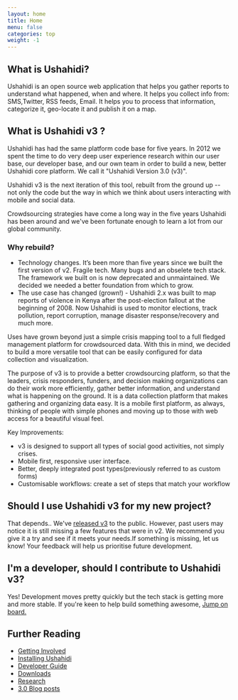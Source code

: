```yaml
---
layout: home
title: Home
menu: false
categories: top
weight: -1
---
```


## What is Ushahidi?

Ushahidi is an open source web application that helps you gather reports to 
understand what happened, when and where. It helps you collect info from: 
SMS,Twitter, RSS feeds, Email. It helps you to process that information,
categorize it, geo-locate it and publish it on a map.

## What is Ushahidi v3 ?

Ushahidi has had the same platform code base for five years. In 2012 we spent the
time to do very deep user experience research within our user base, our
developer base, and our own team in order to build a new, better Ushahidi core
platform. We call it "Ushahidi Version 3.0 (v3)".

Ushahidi v3 is the next iteration of this tool, rebuilt from the ground up --
not only the code but the way in which we think about users interacting with
mobile and social data.

Crowdsourcing strategies have come a long way in the five years Ushahidi has
been around and we've been fortunate enough to learn a lot from our global
community.

### Why rebuild?

* Technology changes. It’s been more than five years since we built the first version of v2. Fragile tech. Many bugs and an obselete tech stack. The framework we built on is now deprecated and unmaintained. We decided we needed a better foundation from which to grow.
* The use case has changed (grown!) - Ushahidi 2.x was built to map reports of violence in Kenya after the post-election fallout at the beginning of 2008. Now Ushahidi is used to monitor elections, track pollution, report corruption, manage disaster response/recovery and much more.

Uses have grown beyond just a simple crisis mapping tool to a full fledged
management platform for crowdsourced data. With this in mind, we decided to
build a more versatile tool that can be easily configured for data collection
and visualization.

The purpose of v3 is to provide a better crowdsourcing platform, so that the 
leaders, crisis responders, funders, and decision making organizations can 
do their work more efficiently, gather better information, and understand
what is happening on the ground. It is a data collection platform that makes 
gathering and organizing data easy. It is a mobile first platform, as always, 
thinking of people with simple phones and moving up to those with web access
for a beautiful visual feel.

Key Improvements:

- v3 is designed to support all types of social good activities, not simply crises.
- Mobile first, responsive user interface.
- Better, deeply integrated post types(previously referred to as custom forms)
- Customisable workflows: create a set of steps that match your workflow

## Should I use Ushahidi v3 for my new project?

That depends.. We've [released v3](https://github.com/ushahidi/platform/releases) to the public. However, past users may notice it is still missing a few features that were in v2. We recommend you give it a try and see if it meets your needs.If something is missing, let us know! Your feedback will help us prioritise future development.

## I'm a developer, should I contribute to Ushahidi v3?

Yes! Development moves pretty quickly but the tech stack is getting more and more stable. If you're keen to help build something awesome, [Jump on board.](get-involved.html)

## Further Reading

  * [Getting Involved](/get-involved.html)
  * [Installing Ushahidi](/install/)
  * [Developer Guide](/developer-guide/)
  * [Downloads](https://wiki.ushahidi.com/display/WIKI/Ushahidi+v3.x+Downloads)
  * [Research](https://wiki.ushahidi.com/display/WIKI/Ushahidi+v3.x+Research)
  * [3.0 Blog posts](http://blog.ushahidi.com/tag/ushahidi-3-0/)

